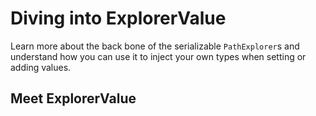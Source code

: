 # Diving into ExplorerValue

Learn more about the back bone of the serializable ``PathExplorer``s and understand how you can use it to inject your own types when setting or adding values.


## Meet ExplorerValue
